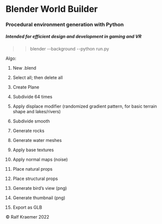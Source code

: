 # Blender World Builder

### Procedural environment generation with Python

##### Intended for efficient design and development in gaming and VR

>> blender --background --python run.py

Algo:
1. New .blend
2. Select all; then delete all
3. Create Plane
4. Subdivide 64 times
5. Apply displace modifier (randomized gradient pattern, for basic terrain shape and lakes/rivers)
6. Subdivide smooth

1. Generate rocks
2. Generate water meshes
3. Apply base textures
4. Apply normal maps (noise)
5. Place natural props
6. Place structural props

1. Generate bird’s view (png)
2. Generate thumbnail (png)
3. Export as GLB


© Ralf Kraemer 2022